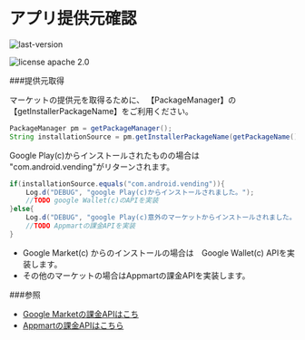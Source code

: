 アプリ提供元確認
===============


![last-version](http://img.shields.io/badge/last%20version-1.0-green.svg "last version:1.0") 

![license apache 2.0](http://img.shields.io/badge/license-apache%202.0-brightgreen.svg "licence apache 2.0")


###提供元取得

マーケットの提供元を取得るために、
【PackageManager】の【getInstallerPackageName】をご利用ください。

```java
PackageManager pm = getPackageManager();
String installationSource = pm.getInstallerPackageName(getPackageName());
```

Google Play(c)からインストールされたものの場合は "com.android.vending"がリターンされます。

```java
if(installationSource.equals("com.android.vending")){
	Log.d("DEBUG", "google Play(c)からインストールされました。");
	//TODO google Wallet(c)のAPIを実装
}else{
	Log.d("DEBUG", "google Play(c)意外のマーケットからインストールされました。");
	//TODO Appmartの課金APIを実装
}
```

 * Google Market(c) からのインストールの場合は　Google Wallet(c) APIを実装します。
 * その他のマーケットの場合はAppmartの課金APIを実装します。

###参照

+ [Google Marketの課金APIはこち](http://developer.android.com/google/play/billing/billing_integrate.html)
+ [Appmartの課金APIはこちら](https://github.com/info-appmart/inBillingSampleOnePage)
 
